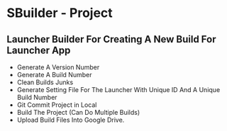 # SBuilder - Project

## Launcher Builder For Creating A New Build For Launcher App

- Generate A Version Number
- Generate A Build Number
- Clean Builds Junks
- Generate Setting File For The Launcher With Unique ID And A Unique Build Number
- Git Commit Project in Local
- Build The Project (Can Do Multiple Builds)
- Upload Build Files Into Google Drive.
